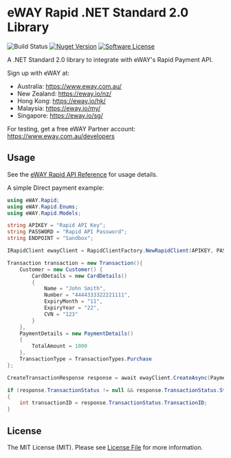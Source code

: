 eWAY Rapid .NET Standard 2.0 Library
========
![Build Status](https://ci.appveyor.com/api/projects/status/github/visualeyes/eway-rapid-netstandard?branch=master&svg=true) 
[![Nuget Version](https://img.shields.io/nuget/v/eway-rapid-netstandard.svg)](https://www.nuget.org/packages/eway-rapid-netstandard/) 
[![Software License](https://img.shields.io/badge/license-MIT-brightgreen.svg?style=flat-square)](LICENSE.md)

A .NET Standard 2.0 library to integrate with eWAY's Rapid Payment API.

Sign up with eWAY at:
 - Australia:    https://www.eway.com.au/
 - New Zealand:  https://eway.io/nz/
 - Hong Kong:    https://eway.io/hk/
 - Malaysia:     https://eway.io/my/
 - Singapore:    https://eway.io/sg/

For testing, get a free eWAY Partner account: https://www.eway.com.au/developers
 
## Usage

See the [eWAY Rapid API Reference](https://eway.io/api-v3/) for usage details.

A simple Direct payment example:

```csharp
using eWAY.Rapid;
using eWAY.Rapid.Enums;
using eWAY.Rapid.Models;

string APIKEY = "Rapid API Key";
string PASSWORD = "Rapid API Password";
string ENDPOINT = "Sandbox";

IRapidClient ewayClient = RapidClientFactory.NewRapidClient(APIKEY, PASSWORD, ENDPOINT);

Transaction transaction = new Transaction(){
    Customer = new Customer() { 
        CardDetails = new CardDetails()
        {
            Name = "John Smith",
            Number = "4444333322221111",
            ExpiryMonth = "11",
            ExpiryYear = "22",
            CVN = "123"
        } 
    },
    PaymentDetails = new PaymentDetails()
    {
        TotalAmount = 1000
    },
    TransactionType = TransactionTypes.Purchase
};

CreateTransactionResponse response = await ewayClient.CreateAsync(PaymentMethod.Direct, transaction);

if (response.TransactionStatus != null && response.TransactionStatus.Status == true)
{
    int transactionID = response.TransactionStatus.TransactionID;
}
```

## License

The MIT License (MIT). Please see [License File](LICENSE.md) for more information.